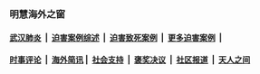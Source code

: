 
### 明慧海外之窗

####  [武汉肺炎](indexes/365.md?t=03031500) &nbsp;|&nbsp;  [迫害案例综述](indexes/328.md?t=03031500) &nbsp;|&nbsp; [迫害致死案例](indexes/277.md?t=03031500)  &nbsp;|&nbsp; [更多迫害案例](indexes/81.md?t=03031500)  &nbsp;|&nbsp; 
####  [时事评论](indexes/19.md?t=03031500) &nbsp;|&nbsp; [海外简讯](indexes/245.md?t=03031500)&nbsp;|&nbsp;  [社会支持](indexes/140.md?t=03031500) &nbsp;|&nbsp; [褒奖决议](indexes/282.md?t=03031500) &nbsp;|&nbsp; [社区报道](indexes/91.md?t=03031500)  &nbsp;|&nbsp; [天人之间](indexes/78.md?t=03031500) 

